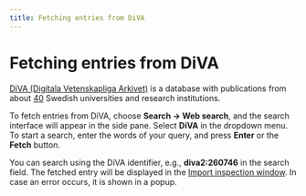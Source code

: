 ```yaml
---
title: Fetching entries from DiVA
---
```


# Fetching entries from DiVA

[DiVA (Digitala Vetenskapliga Arkivet)](http://www.diva-portal.org/) is a database with publications from about [40](www.diva-portal.org/smash/aboutdiva.jsf) Swedish universities and research institutions.

To fetch entries from DiVA, choose **Search -&gt; Web search**, and the search interface will appear in the side pane. Select **DiVA** in the dropdown menu. To start a search, enter the words of your query, and press **Enter** or the **Fetch** button.

You can search using the DiVA identifier, e.g., **diva2:260746** in the search field. The fetched entry will be displayed in the [Import inspection window](ImportInspectionDialog). In case an error occurs, it is shown in a popup.
